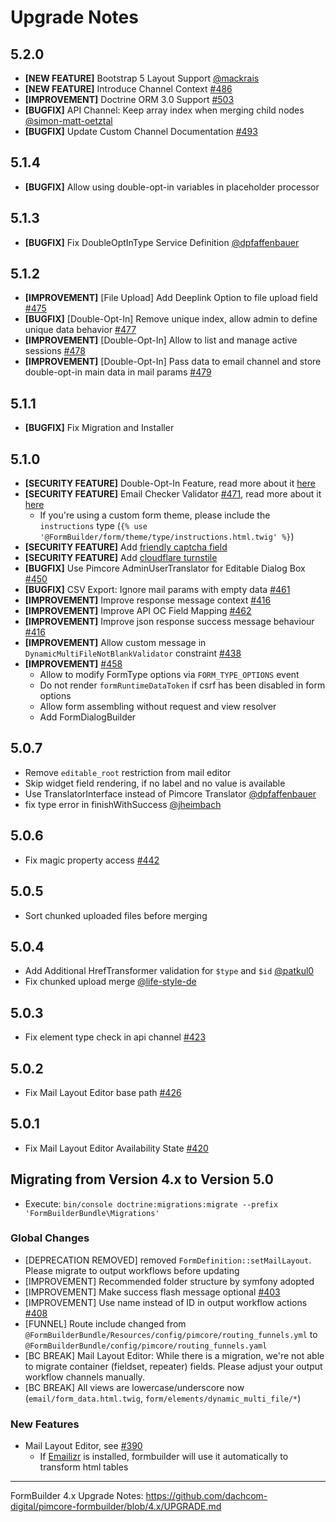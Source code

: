# Upgrade Notes

## 5.2.0
- **[NEW FEATURE]** Bootstrap 5 Layout Support [@mackrais](https://github.com/dachcom-digital/pimcore-formbuilder/pull/500)
- **[NEW FEATURE]** Introduce Channel Context [#486](https://github.com/dachcom-digital/pimcore-formbuilder/issues/486)
- **[IMPROVEMENT]** Doctrine ORM 3.0 Support [#503](https://github.com/dachcom-digital/pimcore-formbuilder/pull/503)
- **[BUGFIX]** API Channel: Keep array index when merging child nodes [@simon-matt-oetztal](https://github.com/dachcom-digital/pimcore-formbuilder/pull/496)
- **[BUGFIX]** Update Custom Channel Documentation [#493](https://github.com/dachcom-digital/pimcore-formbuilder/issues/493)

## 5.1.4
- **[BUGFIX]** Allow using double-opt-in variables in placeholder processor

## 5.1.3
- **[BUGFIX]** Fix DoubleOptInType Service Definition [@dpfaffenbauer](https://github.com/dachcom-digital/pimcore-formbuilder/pull/483)

## 5.1.2
- **[IMPROVEMENT]** [File Upload] Add Deeplink Option to file upload field [#475](https://github.com/dachcom-digital/pimcore-formbuilder/issues/475)
- **[BUGFIX]** [Double-Opt-In] Remove unique index, allow admin to define unique data behavior [#477](https://github.com/dachcom-digital/pimcore-formbuilder/issues/477)
- **[IMPROVEMENT]** [Double-Opt-In] Allow to list and manage active sessions [#478](https://github.com/dachcom-digital/pimcore-formbuilder/issues/478)
- **[IMPROVEMENT]** [Double-Opt-In] Pass data to email channel and store double-opt-in main data in mail params [#479](https://github.com/dachcom-digital/pimcore-formbuilder/issues/479)

## 5.1.1
- **[BUGFIX]** Fix Migration and Installer

## 5.1.0
- **[SECURITY FEATURE]** Double-Opt-In Feature, read more about it [here](./docs/04_DoubleOptIn.md)
- **[SECURITY FEATURE]** Email Checker Validator [#471](https://github.com/dachcom-digital/pimcore-formbuilder/issues/471), read more about it [here](./docs/03_SpamProtection.md#email-checker)
  - If you're using a custom form theme, please include the `instructions` type (`{% use '@FormBuilder/form/theme/type/instructions.html.twig' %}`)
- **[SECURITY FEATURE]** Add [friendly captcha field](/docs/03_SpamProtection.md#friendly-captcha)
- **[SECURITY FEATURE]** Add [cloudflare turnstile](/docs/03_SpamProtection.md#cloudflare-turnstile)
- **[BUGFIX]** Use Pimcore AdminUserTranslator for Editable Dialog Box [#450](https://github.com/dachcom-digital/pimcore-formbuilder/issues/450)
- **[BUGFIX]** CSV Export: Ignore mail params with empty data [#461](https://github.com/dachcom-digital/pimcore-formbuilder/issues/461)
- **[IMPROVEMENT]** Improve response message context [#416](https://github.com/dachcom-digital/pimcore-formbuilder/issues/416)
- **[IMPROVEMENT]** Improve API OC Field Mapping [#462](https://github.com/dachcom-digital/pimcore-formbuilder/issues/462)
- **[IMPROVEMENT]** Improve json response success message behaviour [#416](https://github.com/dachcom-digital/pimcore-formbuilder/issues/416)
- **[IMPROVEMENT]** Allow custom message in `DynamicMultiFileNotBlankValidator` constraint [#438](https://github.com/dachcom-digital/pimcore-formbuilder/issues/438)
- **[IMPROVEMENT]** [#458](https://github.com/dachcom-digital/pimcore-formbuilder/pull/458)
  - Allow to modify FormType options via `FORM_TYPE_OPTIONS` event
  - Do not render `formRuntimeDataToken` if csrf has been disabled in form options 
  - Allow form assembling without request and view resolver
  - Add FormDialogBuilder

## 5.0.7
- Remove `editable_root` restriction from mail editor
- Skip widget field rendering, if no label and no value is available
- Use TranslatorInterface instead of Pimcore Translator [@dpfaffenbauer](https://github.com/dachcom-digital/pimcore-formbuilder/pull/446)
- fix type error in finishWithSuccess [@jheimbach](https://github.com/dachcom-digital/pimcore-formbuilder/pull/445)

## 5.0.6
- Fix magic property access [#442](https://github.com/dachcom-digital/pimcore-formbuilder/issues/442)

## 5.0.5
- Sort chunked uploaded files before merging

## 5.0.4
- Add Additional HrefTransformer validation for `$type` and `$id` [@patkul0](https://github.com/dachcom-digital/pimcore-formbuilder/pull/434)
- Fix chunked upload merge [@life-style-de](https://github.com/dachcom-digital/pimcore-formbuilder/pull/430)

## 5.0.3
- Fix element type check in api channel [#423](https://github.com/dachcom-digital/pimcore-formbuilder/issues/423)

## 5.0.2
- Fix Mail Layout Editor base path [#426](https://github.com/dachcom-digital/pimcore-formbuilder/issues/426)

## 5.0.1
- Fix Mail Layout Editor Availability State [#420](https://github.com/dachcom-digital/pimcore-formbuilder/issues/420)

## Migrating from Version 4.x to Version 5.0
- Execute: `bin/console doctrine:migrations:migrate --prefix 'FormBuilderBundle\Migrations'`

### Global Changes
- [DEPRECATION REMOVED] removed `FormDefinition::setMailLayout`. Please migrate to output workflows before updating
- [IMPROVEMENT] Recommended folder structure by symfony adopted
- [IMPROVEMENT] Make success flash message optional [#403](https://github.com/dachcom-digital/pimcore-formbuilder/issues/403)
- [IMPROVEMENT] Use name instead of ID in output workflow actions [#408](https://github.com/dachcom-digital/pimcore-formbuilder/pull/408)
- [FUNNEL] Route include changed from `@FormBuilderBundle/Resources/config/pimcore/routing_funnels.yml` to `@FormBuilderBundle/config/pimcore/routing_funnels.yaml`
- [BC BREAK] Mail Layout Editor: While there is a migration, we're not able to migrate container (fieldset, repeater) fields. Please adjust your output workflow channels manually.
- [BC BREAK] All views are lowercase/underscore now (`email/form_data.html.twig`, `form/elements/dynamic_multi_file/*`)


### New Features
- Mail Layout Editor, see [#390](https://github.com/dachcom-digital/pimcore-formbuilder/issues/398)
  - If [Emailizr](https://github.com/dachcom-digital/pimcore-emailizr) is installed, formbuilder will use it automatically to transform html tables

***

FormBuilder 4.x Upgrade Notes: https://github.com/dachcom-digital/pimcore-formbuilder/blob/4.x/UPGRADE.md
